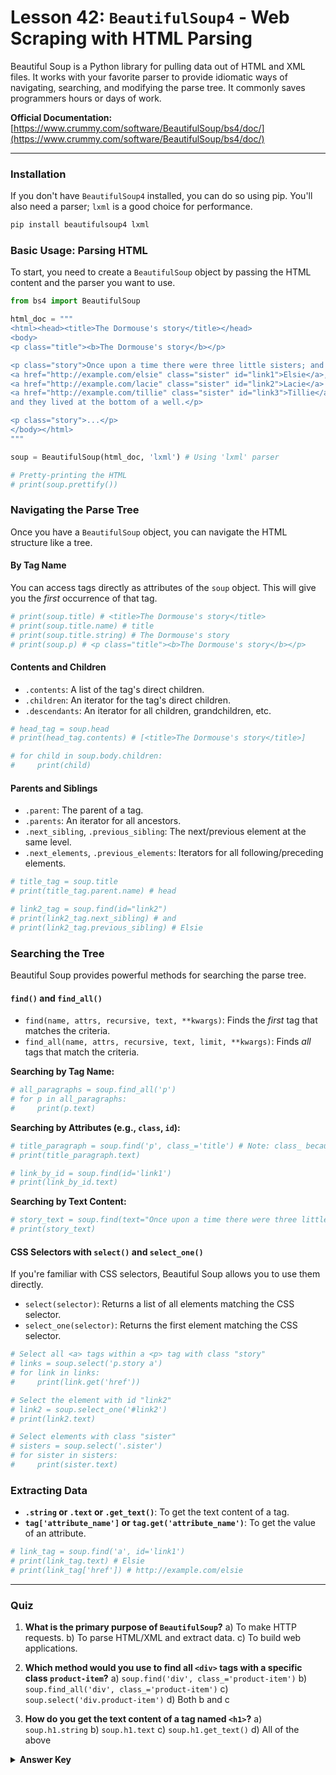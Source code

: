 # Lesson 42: `BeautifulSoup4` - Web Scraping with HTML Parsing

Beautiful Soup is a Python library for pulling data out of HTML and XML files. It works with your favorite parser to provide idiomatic ways of navigating, searching, and modifying the parse tree. It commonly saves programmers hours or days of work.

**Official Documentation:** [https://www.crummy.com/software/BeautifulSoup/bs4/doc/](https://www.crummy.com/software/BeautifulSoup/bs4/doc/)

---

### Installation

If you don't have `BeautifulSoup4` installed, you can do so using pip. You'll also need a parser; `lxml` is a good choice for performance.

```bash
pip install beautifulsoup4 lxml
```

### Basic Usage: Parsing HTML

To start, you need to create a `BeautifulSoup` object by passing the HTML content and the parser you want to use.

```python
from bs4 import BeautifulSoup

html_doc = """
<html><head><title>The Dormouse's story</title></head>
<body>
<p class="title"><b>The Dormouse's story</b></p>

<p class="story">Once upon a time there were three little sisters; and their names were
<a href="http://example.com/elsie" class="sister" id="link1">Elsie</a>,
<a href="http://example.com/lacie" class="sister" id="link2">Lacie</a> and
<a href="http://example.com/tillie" class="sister" id="link3">Tillie</a>;
and they lived at the bottom of a well.</p>

<p class="story">...</p>
</body></html>
"""

soup = BeautifulSoup(html_doc, 'lxml') # Using 'lxml' parser

# Pretty-printing the HTML
# print(soup.prettify())
```

### Navigating the Parse Tree

Once you have a `BeautifulSoup` object, you can navigate the HTML structure like a tree.

#### By Tag Name

You can access tags directly as attributes of the `soup` object. This will give you the *first* occurrence of that tag.

```python
# print(soup.title) # <title>The Dormouse's story</title>
# print(soup.title.name) # title
# print(soup.title.string) # The Dormouse's story
# print(soup.p) # <p class="title"><b>The Dormouse's story</b></p>
```

#### Contents and Children

*   `.contents`: A list of the tag's direct children.
*   `.children`: An iterator for the tag's direct children.
*   `.descendants`: An iterator for all children, grandchildren, etc.

```python
# head_tag = soup.head
# print(head_tag.contents) # [<title>The Dormouse's story</title>]

# for child in soup.body.children:
#     print(child)
```

#### Parents and Siblings

*   `.parent`: The parent of a tag.
*   `.parents`: An iterator for all ancestors.
*   `.next_sibling`, `.previous_sibling`: The next/previous element at the same level.
*   `.next_elements`, `.previous_elements`: Iterators for all following/preceding elements.

```python
# title_tag = soup.title
# print(title_tag.parent.name) # head

# link2_tag = soup.find(id="link2")
# print(link2_tag.next_sibling) # and
# print(link2_tag.previous_sibling) # Elsie
```

### Searching the Tree

Beautiful Soup provides powerful methods for searching the parse tree.

#### `find()` and `find_all()`

*   `find(name, attrs, recursive, text, **kwargs)`: Finds the *first* tag that matches the criteria.
*   `find_all(name, attrs, recursive, text, limit, **kwargs)`: Finds *all* tags that match the criteria.

**Searching by Tag Name:**

```python
# all_paragraphs = soup.find_all('p')
# for p in all_paragraphs:
#     print(p.text)
```

**Searching by Attributes (e.g., `class`, `id`):**

```python
# title_paragraph = soup.find('p', class_='title') # Note: class_ because class is a Python keyword
# print(title_paragraph.text)

# link_by_id = soup.find(id='link1')
# print(link_by_id.text)
```

**Searching by Text Content:**

```python
# story_text = soup.find(text="Once upon a time there were three little sisters; and their names were")
# print(story_text)
```

#### CSS Selectors with `select()` and `select_one()`

If you're familiar with CSS selectors, Beautiful Soup allows you to use them directly.

*   `select(selector)`: Returns a list of all elements matching the CSS selector.
*   `select_one(selector)`: Returns the first element matching the CSS selector.

```python
# Select all <a> tags within a <p> tag with class "story"
# links = soup.select('p.story a')
# for link in links:
#     print(link.get('href'))

# Select the element with id "link2"
# link2 = soup.select_one('#link2')
# print(link2.text)

# Select elements with class "sister"
# sisters = soup.select('.sister')
# for sister in sisters:
#     print(sister.text)
```

### Extracting Data

*   **`.string` or `.text` or `.get_text()`**: To get the text content of a tag.
*   **`tag['attribute_name']` or `tag.get('attribute_name')`**: To get the value of an attribute.

```python
# link_tag = soup.find('a', id='link1')
# print(link_tag.text) # Elsie
# print(link_tag['href']) # http://example.com/elsie
```

---

### Quiz

1.  **What is the primary purpose of `BeautifulSoup`?**
    a) To make HTTP requests.
    b) To parse HTML/XML and extract data.
    c) To build web applications.

2.  **Which method would you use to find all `<div>` tags with a specific class `product-item`?**
    a) `soup.find('div', class_='product-item')`
    b) `soup.find_all('div', class_='product-item')`
    c) `soup.select('div.product-item')`
    d) Both b and c

3.  **How do you get the text content of a tag named `<h1>`?**
    a) `soup.h1.string`
    b) `soup.h1.text`
    c) `soup.h1.get_text()`
    d) All of the above

<details>
  <summary><b>Answer Key</b></summary>
  1. b
  2. d
  3. d
</details>